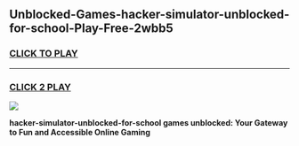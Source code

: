 
## Unblocked-Games-hacker-simulator-unblocked-for-school-Play-Free-2wbb5
<h3>
<a href="https://premium76.site?title=hacker-simulator-unblocked-for-school&ref=21A">CLICK TO PLAY</a></h3>
<hr>

<h3>
<a href="https://premium76.site?title=hacker-simulator-unblocked-for-school&ref=21A">CLICK 2 PLAY</a>
  
</h3>

<a href="https://premium76.site?title=hacker-simulator-unblocked-for-school&ref=21A"><img src="https://clearcache.store/games.png"></a>


**hacker-simulator-unblocked-for-school games unblocked: Your Gateway to Fun and Accessible Online Gaming**
